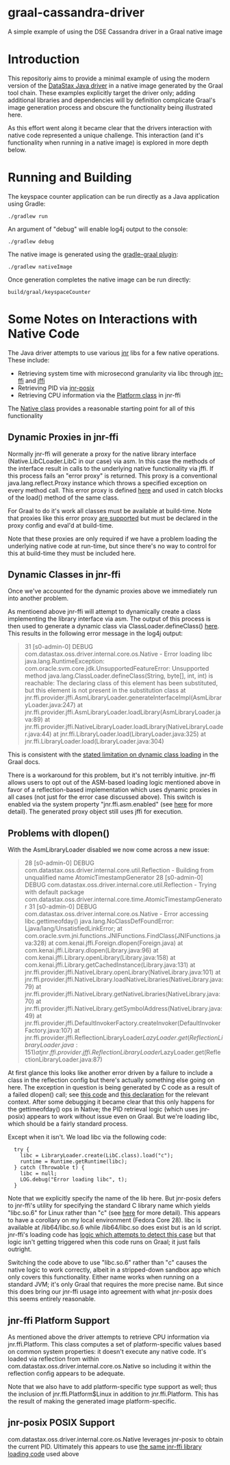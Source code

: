 # graal-cassandra-driver
A simple example of using the DSE Cassandra driver in a Graal native image

# Introduction
This repositoriy aims to provide a minimal example of using the modern version of the [DataStax Java driver](https://github.com/datastax/java-driver) in a native image generated by the Graal tool chain.  These examples explicitly target the driver only; adding additional libraries and dependencies will by definition complicate Graal's image generation process and obscure the functionality being illustrated here.

As this effort went along it became clear that the drivers interaction with native code represented a unique challenge.  This interaction (and it's functionality when running in a native image) is explored in more depth below.

# Running and Building
The keyspace counter application can be run directly as a Java application using Gradle:

```./gradlew run```

An argument of "debug" will enable log4j output to the console:

```./gradlew debug```

The native image is generated using the [gradle-graal plugin](https://github.com/palantir/gradle-graal):

```./gradlew nativeImage```

Once generation completes the native image can be run directly:

```build/graal/keyspaceCounter```

# Some Notes on Interactions with Native Code
The Java driver attempts to use various [jnr](https://github.com/jnr) libs for a few native operations.  These include:

* Retrieving system time with microsecond granularity via libc through [jnr-ffi](https://github.com/jnr/jnr-ffi) and [jffi](https://github.com/jnr/jffi)
* Retrieving PID via [jnr-posix](https://github.com/jnr/jnr-posix)
* Retrieving CPU information via the [Platform class](https://github.com/jnr/jnr-ffi/blob/jnr-ffi-2.1.10/src/main/java/jnr/ffi/Platform.java) in jnr-ffi

The [Native class](https://github.com/datastax/java-driver/blob/4.4.0/core/src/main/java/com/datastax/oss/driver/internal/core/os/Native.java) provides a reasonable starting point for all of this functionality

## Dynamic Proxies in jnr-ffi
Normally jnr-ffi will generate a proxy for the native library interface (Native.LibCLoader.LibC in our case) via asm.  In this case the methods of the interface result in calls to the underlying native functionality via jffi.  If this process fails an "error proxy" is returned.  This proxy is a conventional java.lang.reflect.Proxy instance which throws a specified exception on every method call.  This error proxy is defined [here](https://github.com/jnr/jnr-ffi/blob/jnr-ffi-2.1.10/src/main/java/jnr/ffi/LibraryLoader.java#L340-L349) and used in catch blocks of the load() method of the same class.

For Graal to do it's work all classes must be available at build-time.  Note that proxies like this error proxy [are supported](https://github.com/oracle/graal/blob/master/substratevm/LIMITATIONS.md#dynamic-proxy) but must be declared in the proxy config and eval'd at build-time.

Note that these proxies are only required if we have a problem loading the underlying native code at run-time, but since there's no way to control for this at build-time they must be included here.

## Dynamic Classes in jnr-ffi
Once we've accounted for the dynamic proxies above we immediately run into another problem.

As mentioend above jnr-ffi will attempt to dynamically create a class implementing the library interface via asm.  The output of this process is then used to generate a dynamic class via ClassLoader.defineClass() [here](https://github.com/jnr/jnr-ffi/blob/jnr-ffi-2.1.10/src/main/java/jnr/ffi/provider/jffi/AsmLibraryLoader.java#L235).  This results in the following error message in the log4j output:

> 31 [s0-admin-0] DEBUG com.datastax.oss.driver.internal.core.os.Native  - Error loading libc
> java.lang.RuntimeException: com.oracle.svm.core.jdk.UnsupportedFeatureError: Unsupported method java.lang.ClassLoader.defineClass(String, byte[], int, int) is reachable: The declaring class of this element has been substituted, but this element is not present in the substitution class
>        at jnr.ffi.provider.jffi.AsmLibraryLoader.generateInterfaceImpl(AsmLibraryLoader.java:247)
>        at jnr.ffi.provider.jffi.AsmLibraryLoader.loadLibrary(AsmLibraryLoader.java:89)
>        at jnr.ffi.provider.jffi.NativeLibraryLoader.loadLibrary(NativeLibraryLoader.java:44)
>        at jnr.ffi.LibraryLoader.load(LibraryLoader.java:325)
>        at jnr.ffi.LibraryLoader.load(LibraryLoader.java:304)

This is consistent with the [stated limitation on dynamic class loading](https://github.com/oracle/graal/blob/master/substratevm/LIMITATIONS.md#dynamic-class-loading--unloading) in the Graal docs.

There is a workaround for this problem, but it's not terribly intuitive.  jnr-ffi allows users to opt out of the ASM-based loading logic mentioned above in favor of a reflection-based implementation which uses dynamic proxies in all cases (not just for the error case discussed above).  This switch is enabled via the system property "jnr.ffi.asm.enabled" (see [here](https://github.com/jnr/jnr-ffi/blob/jnr-ffi-2.1.10/src/main/java/jnr/ffi/provider/jffi/NativeLibraryLoader.java#L43-L45) for more detail).  The generated proxy object still uses jffi for execution.

## Problems with dlopen()
With the AsmLibraryLoader disabled we now come across a new issue:

> 28 [s0-admin-0] DEBUG com.datastax.oss.driver.internal.core.util.Reflection  - Building from unqualified name AtomicTimestampGenerator
> 28 [s0-admin-0] DEBUG com.datastax.oss.driver.internal.core.util.Reflection  - Trying with default package com.datastax.oss.driver.internal.core.time.AtomicTimestampGenerator
> 31 [s0-admin-0] DEBUG com.datastax.oss.driver.internal.core.os.Native  - Error accessing libc.gettimeofday()
> java.lang.NoClassDefFoundError: Ljava/lang/UnsatisfiedLinkError;
>         at com.oracle.svm.jni.functions.JNIFunctions.FindClass(JNIFunctions.java:328)
>         at com.kenai.jffi.Foreign.dlopen(Foreign.java)
>         at com.kenai.jffi.Library.dlopen(Library.java:96)
>         at com.kenai.jffi.Library.openLibrary(Library.java:158)
>         at com.kenai.jffi.Library.getCachedInstance(Library.java:131)
>         at jnr.ffi.provider.jffi.NativeLibrary.openLibrary(NativeLibrary.java:101)
>         at jnr.ffi.provider.jffi.NativeLibrary.loadNativeLibraries(NativeLibrary.java:79)
>         at jnr.ffi.provider.jffi.NativeLibrary.getNativeLibraries(NativeLibrary.java:70)
>         at jnr.ffi.provider.jffi.NativeLibrary.getSymbolAddress(NativeLibrary.java:49)
>         at jnr.ffi.provider.jffi.DefaultInvokerFactory.createInvoker(DefaultInvokerFactory.java:107)
>         at jnr.ffi.provider.jffi.ReflectionLibraryLoader$LazyLoader.get(ReflectionLibraryLoader.java:151)
>         at jnr.ffi.provider.jffi.ReflectionLibraryLoader$LazyLoader.get(ReflectionLibraryLoader.java:87)

At first glance this looks like another error driven by a failure to include a class in the reflection config but there's actually something else going on here.  The exception in question is being generated by C code as a result of a failed dlopen() call; see [this code](https://github.com/jnr/jffi/blob/jffi-1.2.19/jni/jffi/Library.c#L115-L120) and [this declaration](https://github.com/jnr/jffi/blob/jffi-1.2.19/jni/jffi/Library.c#L62) for the relevant context.  After some debugging it became clear that this only happens for the gettimeofday() ops in Native; the PID retrieval logic (which uses jnr-posix) appears to work without issue even on Graal.  But we're loading libc, which should be a fairly standard process.

Except when it isn't.  We load libc via the following code:

      try {
        libc = LibraryLoader.create(LibC.class).load("c");
        runtime = Runtime.getRuntime(libc);
      } catch (Throwable t) {
        libc = null;
        LOG.debug("Error loading libc", t);
      }

Note that we explicitly specify the name of the lib here.  But jnr-posix defers to jnr-ffi's utility for specifying the standard C library name which yields "libc.so.6" for Linux rather than "c" (see [here](https://github.com/jnr/jnr-ffi/blob/jnr-ffi-2.1.10/src/main/java/jnr/ffi/Platform.java#L365-L368) for more detail).  This appears to have a corollary on my local environment (Fedora Core 28).  libc is available at /lib64/libc.so.6 while /lib64/libc.so does exist but is an ld script.  jnr-ffi's loading code has [logic which attempts to detect this case](https://github.com/jnr/jnr-ffi/blob/jnr-ffi-2.1.10/src/main/java/jnr/ffi/provider/jffi/NativeLibrary.java#L106-L116) but that logic isn't getting triggered when this code runs on Graal; it just fails outright.

Switching the code above to use "libc.so.6" rather than "c" causes the native logic to work correctly, albeit in a stripped-down sandbox app which only covers this functionality.  Either name works when running on a standard JVM; it's only Graal that requires the more precise name.  But since this does bring our jnr-ffi usage into agreement with what jnr-posix does this seems entirely reasonable.

## jnr-ffi Platform Support
As mentioned above the driver attempts to retrieve CPU information via jnr.ffi.Platform.  This class computes a set of platform-specific values based on common system properties: it doesn't execute any native code.  It's loaded via reflection from within com.datastax.oss.driver.internal.core.os.Native so including it within the reflection config appears to be adequate.

Note that we also have to add platform-specific type support as well; thus the inclusion of jnr.ffi.Platform$Linux in addition to jnr.ffi.Platform.  This has the result of making the generated image platform-specific.

## jnr-posix POSIX Support
com.datastax.oss.driver.internal.core.os.Native leverages jnr-posix to obtain the current PID.  Ultimately this appears to use [the same jnr-ffi library loading code](https://github.com/jnr/jnr-posix/blob/jnr-posix-3.0.50/src/main/java/jnr/posix/POSIXFactory.java#L289) used above
